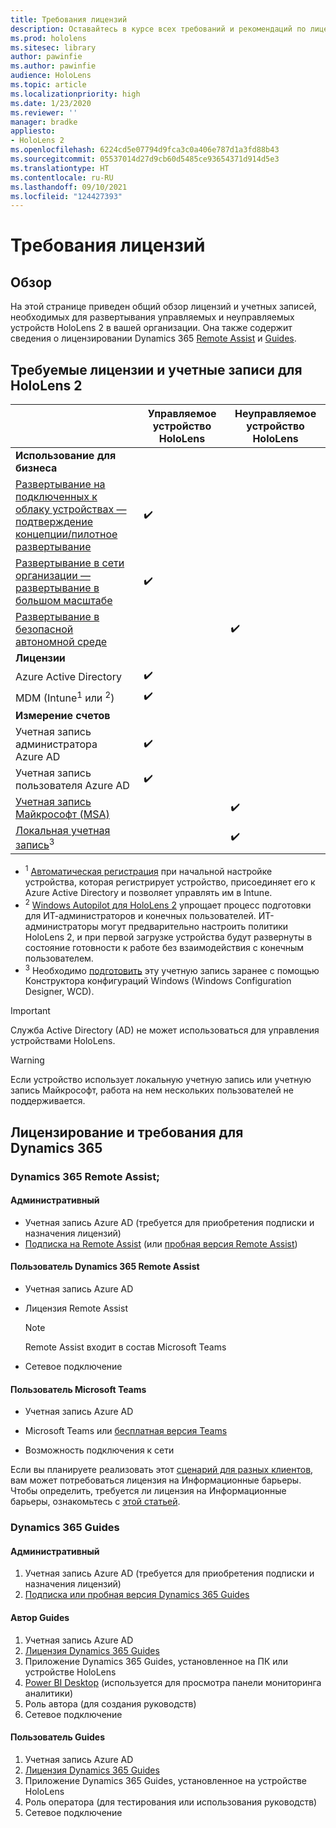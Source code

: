 ```yaml
---
title: Требования лицензий
description: Оставайтесь в курсе всех требований и рекомендаций по лицензированию для управления мобильными устройствами, HoloLens и Remote Assist.
ms.prod: hololens
ms.sitesec: library
author: pawinfie
ms.author: pawinfie
audience: HoloLens
ms.topic: article
ms.localizationpriority: high
ms.date: 1/23/2020
ms.reviewer: ''
manager: bradke
appliesto:
- HoloLens 2
ms.openlocfilehash: 6224cd5e07794d9fca3c0a406e787d1a3fd88b43
ms.sourcegitcommit: 05537014d27d9cb60d5485ce93654371d914d5e3
ms.translationtype: HT
ms.contentlocale: ru-RU
ms.lasthandoff: 09/10/2021
ms.locfileid: "124427393"
---
```

# <a name="license-requirements"></a>Требования лицензий

## <a name="overview"></a>Обзор
На этой странице приведен общий обзор лицензий и учетных записей, необходимых для развертывания управляемых и неуправляемых устройств HoloLens 2 в вашей организации. Она также содержит сведения о лицензировании Dynamics 365 [Remote Assist](#dynamics-365-remote-assist) и [Guides](#dynamics-365-guides).

## <a name="hololens-2-license-and-account-requirements"></a>Требуемые лицензии и учетные записи для HoloLens 2

 
|       &nbsp;      | Управляемое устройство HoloLens | Неуправляемое устройство HoloLens |
|-------------------|-----------------|---------------------|
| **Использование для бизнеса** | | |
| [Развертывание на подключенных к облаку устройствах — подтверждение концепции/пилотное развертывание](hololens-requirements.md#scenario-a-deploy-to-cloud-connected-devices)  | ✔️| |
| [Развертывание в сети организации — развертывание в большом масштабе](hololens-requirements.md#scenario-b-deploy-inside-your-organizations-network) | ✔️| |
| [Развертывание в безопасной автономной среде](hololens-requirements.md#scenario-c-deploy-in-secure-offline-environment) | | ✔️ |
| **Лицензии** | | |
| Azure Active Directory | ✔️ | |
| MDM (Intune<sup>1</sup> или <sup>2</sup>) | ✔️  | |
| **Измерение счетов** |  | |
| Учетная запись администратора Azure AD | ✔️ |  |
| Учетная запись пользователя Azure AD | ✔️ | |
| [Учетная запись Майкрософт (MSA)](/windows/security/identity-protection/access-control/microsoft-accounts)| | ✔️ |
| [Локальная учетная запись](/windows/security/identity-protection/access-control/local-accounts)<sup>3</sup> | | ✔️ |
- <sup>1</sup> [Автоматическая регистрация](/mem/intune/enrollment/windows-enroll#enable-windows-10-automatic-enrollment) при начальной настройке устройства, которая регистрирует устройство, присоединяет его к Azure Active Directory и позволяет управлять им в Intune.
- <sup>2</sup> [Windows Autopilot для HoloLens 2](hololens2-autopilot.md) упрощает процесс подготовки для ИТ-администраторов и конечных пользователей. ИТ-администраторы могут предварительно настроить политики HoloLens 2, и при первой загрузке устройства будут развернуты в состояние готовности к работе без взаимодействия с конечным пользователем.
- <sup>3</sup> Необходимо [подготовить](hololens-provisioning.md#provisioning-package-hololens-wizard) эту учетную запись заранее с помощью Конструктора конфигураций Windows (Windows Configuration Designer, WCD).

> [!IMPORTANT]
> Служба Active Directory (AD) не может использоваться для управления устройствами HoloLens.
 
> [!WARNING]
> Если устройство использует локальную учетную запись или учетную запись Майкрософт, работа на нем нескольких пользователей не поддерживается.

## <a name="dynamics-365-licensing-and-requirements"></a>Лицензирование и требования для Dynamics 365

### <a name="dynamics-365-remote-assist"></a>Dynamics 365 Remote Assist; 

#### <a name="admin"></a>Административный

- Учетная запись Azure AD (требуется для приобретения подписки и назначения лицензий)
- [Подписка на Remote Assist](/dynamics365/mixed-reality/remote-assist/buy-and-deploy-remote-assist) (или [пробная версия Remote Assist](/dynamics365/mixed-reality/remote-assist/try-remote-assist))
    
#### <a name="dynamics-365-remote-assist-user"></a>Пользователь Dynamics 365 Remote Assist

- Учетная запись Azure AD

- Лицензия Remote Assist 

  > [!NOTE]
  > Remote Assist входит в состав Microsoft Teams

- Сетевое подключение

#### <a name="microsoft-teams-user"></a>Пользователь Microsoft Teams

- Учетная запись Azure AD

- Microsoft Teams или [бесплатная версия Teams](https://products.office.com/microsoft-teams/free)

- Возможность подключения к сети

Если вы планируете реализовать этот [сценарий для разных клиентов](/dynamics365/mixed-reality/remote-assist/cross-tenant-overview#scenario-2-leasing-services-to-other-tenants), вам может потребоваться лицензия на Информационные барьеры. Чтобы определить, требуется ли лицензия на Информационные барьеры, ознакомьтесь с [этой статьей](/dynamics365/mixed-reality/remote-assist/cross-tenant-licensing-implementation#step-1-determine-if-information-barriers-are-necessary).

### <a name="dynamics-365-guides"></a>Dynamics 365 Guides 

#### <a name="admin"></a>Административный

1. Учетная запись Azure AD (требуется для приобретения подписки и назначения лицензий)
2. [Подписка или пробная версия Dynamics 365 Guides](/dynamics365/mixed-reality/guides/setup-step-one)

#### <a name="guides-author"></a>Автор Guides

1. Учетная запись Azure AD
1. [Лицензия Dynamics 365 Guides](/dynamics365/mixed-reality/guides/requirements)
1. Приложение Dynamics 365 Guides, установленное на ПК или устройстве HoloLens
1. [Power BI Desktop](https://powerbi.microsoft.com/desktop/) (используется для просмотра панели мониторинга аналитики)
1. Роль автора (для создания руководств)
1. Сетевое подключение

#### <a name="guides-user"></a>Пользователь Guides

1. Учетная запись Azure AD
1. [Лицензия Dynamics 365 Guides](/dynamics365/mixed-reality/guides/requirements)
1. Приложение Dynamics 365 Guides, установленное на устройстве HoloLens
1. Роль оператора (для тестирования или использования руководств)
1. Сетевое подключение
